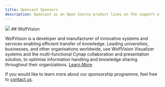 ```yaml
---
title: Opencast Sponsors
description: Opencast as an Open Source product lives on the support of its community. We’re grateful to every committer, contributor and community member providing feedback. And to our sponsors:
---
```


<img class="feature-image-left" src="http://www.opencast.org/wp-content/uploads/2015/02/mancherster-logo.png">
## WolfVision

WolfVision is a developer and manufacturer of innovative systems and services enabling efficient transfer of knowledge. Leading universities, businesses, and other organisations worldwide, use WolfVision Visualizer systems and the multi-functional Cynap collaboration and presentation solution, to optimise information handling and knowledge sharing throughout their organizations.
[Learn More](https://wolfvision.com/vsolution/index.php/de)

If you would like to learn more about our sponsorship programme, feel free to [contact us](https://wolfvision.com/vsolution/index.php/de).